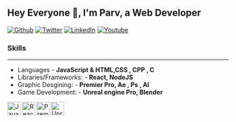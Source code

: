 ## Hey Everyone 👋, I'm Parv, a Web Developer

<p><a href="https://github.com/Parv-gugnani" target="_blank"><img alt="Github" src="https://img.shields.io/badge/GitHub-%2312100E.svg?&style=for-the-badge&logo=Github&logoColor=white" /></a> <a href="https://twitter.com/Parv_developer" target="_blank"><img alt="Twitter" src="https://img.shields.io/badge/twitter-%231DA1F2.svg?&style=for-the-badge&logo=twitter&logoColor=white" /></a> <a href="https://www.linkedin.com/in/parv-gugnani" target="_blank"><img alt="LinkedIn" src="https://img.shields.io/badge/linkedin-%230077B5.svg?&style=for-the-badge&logo=linkedin&logoColor=white" /></a> <a href="https://www.youtube.com/@parvgugnani878" target="_blank"><img alt="Youtube" src="https://img.shields.io/badge/youtube-%2312100E.svg?&style=for-the-badge&logo=youtube&logoColor=red" /></a>
</p>

### Skills

---

- Languages - **JavaScript & HTML,CSS , CPP , C**
- Libraries/Frameworks: - **React, NodeJS**
- Graphic Desgining: - **Premier Pro, Ae , Ps , AI**
- Game Development: - **Unreal engine Pro, Blender**

<img align="left" alt="JavaScript" width="30px" src="https://upload.wikimedia.org/wikipedia/commons/6/6a/JavaScript-logo.png" />

<img align="left" alt="React" width="30px" src="https://upload.wikimedia.org/wikipedia/commons/thumb/a/a7/React-icon.svg/1280px-React-icon.svg.png" />

<img align="left" alt="Premier Pro" width="30px" src="https://upload.wikimedia.org/wikipedia/commons/thumb/4/40/Adobe_Premiere_Pro_CC_icon.svg/50px-Adobe_Premiere_Pro_CC_icon.svg.png" />

<img align="left" alt="Unreal Engine" width="30px" src="https://example.com/unreal_engine_logo.png" />

